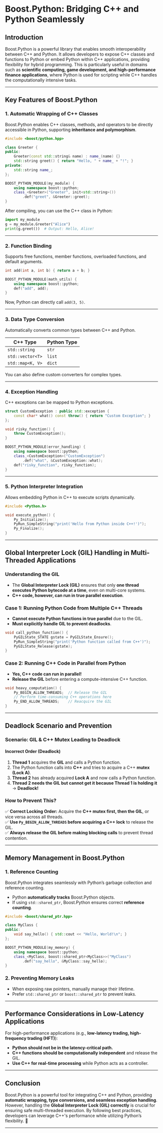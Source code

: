 # **Boost.Python: Bridging C++ and Python Seamlessly**

## **Introduction**  

Boost.Python is a powerful library that enables smooth interoperability between C++ and Python. It allows developers to expose C++ classes and functions to Python or embed Python within C++ applications, providing flexibility for hybrid programming. This is particularly useful in domains such as **scientific computing, game development, and high-performance finance applications**, where Python is used for scripting while C++ handles the computationally intensive tasks.

---

## **Key Features of Boost.Python**  

### **1. Automatic Wrapping of C++ Classes**  
Boost.Python enables C++ classes, methods, and operators to be directly accessible in Python, supporting **inheritance and polymorphism**.

```cpp
#include <boost/python.hpp>

class Greeter {
public:
    Greeter(const std::string& name) : name_(name) {}
    std::string greet() { return "Hello, " + name_ + "!"; }
private:
    std::string name_;
};

BOOST_PYTHON_MODULE(my_module) {
    using namespace boost::python;
    class_<Greeter>("Greeter", init<std::string>())
        .def("greet", &Greeter::greet);
}
```
After compiling, you can use the C++ class in Python:

```python
import my_module
g = my_module.Greeter("Alice")
print(g.greet())  # Output: Hello, Alice!
```

---

### **2. Function Binding**  
Supports free functions, member functions, overloaded functions, and default arguments.

```cpp
int add(int a, int b) { return a + b; }

BOOST_PYTHON_MODULE(math_utils) {
    using namespace boost::python;
    def("add", add);
}
```
Now, Python can directly call `add(3, 5)`.

---

### **3. Data Type Conversion**  
Automatically converts common types between C++ and Python.

| C++ Type      | Python Type |
|--------------|------------|
| `std::string` | `str`      |
| `std::vector<T>` | `list` |
| `std::map<K, V>` | `dict` |

You can also define custom converters for complex types.

---

### **4. Exception Handling**  
C++ exceptions can be mapped to Python exceptions.

```cpp
struct CustomException : public std::exception {
    const char* what() const throw() { return "Custom Exception"; }
};

void risky_function() {
    throw CustomException();
}

BOOST_PYTHON_MODULE(error_handling) {
    using namespace boost::python;
    class_<CustomException>("CustomException")
        .def("what", &CustomException::what);
    def("risky_function", risky_function);
}
```

---

### **5. Python Interpreter Integration**  
Allows embedding Python in C++ to execute scripts dynamically.

```cpp
#include <Python.h>

void execute_python() {
    Py_Initialize();
    PyRun_SimpleString("print('Hello from Python inside C++!')");
    Py_Finalize();
}
```

---

## **Global Interpreter Lock (GIL) Handling in Multi-Threaded Applications**  

### **Understanding the GIL**  
- The **Global Interpreter Lock (GIL)** ensures that only **one thread executes Python bytecode at a time**, even on multi-core systems.
- **C++ code, however, can run in true parallel execution**.

### **Case 1: Running Python Code from Multiple C++ Threads**  
- **Cannot execute Python functions in true parallel** due to the GIL.
- **Must explicitly handle GIL to prevent deadlocks**.

```cpp
void call_python_function() {
    PyGILState_STATE gstate = PyGILState_Ensure();
    PyRun_SimpleString("print('Python function called from C++')");
    PyGILState_Release(gstate);
}
```

### **Case 2: Running C++ Code in Parallel from Python**  
- **Yes, C++ code can run in parallel!**
- **Release the GIL** before entering a compute-intensive C++ function.

```cpp
void heavy_computation() {
    Py_BEGIN_ALLOW_THREADS;  // Release the GIL
    // Perform time-consuming C++ operations here
    Py_END_ALLOW_THREADS;    // Reacquire the GIL
}
```

---

## **Deadlock Scenario and Prevention**  

### **Scenario: GIL & C++ Mutex Leading to Deadlock**
#### **Incorrect Order** (Deadlock)  
1. **Thread 1** acquires the **GIL** and calls a Python function.  
2. The Python function calls into **C++** and tries to acquire a C++ **mutex (Lock A)**.  
3. **Thread 2** has already acquired **Lock A** and now calls a Python function.  
4. **Thread 2 needs the GIL but cannot get it because Thread 1 is holding it** → **Deadlock!**  

### **How to Prevent This?**
✅ **Correct Locking Order:** Acquire the **C++ mutex first, then the GIL**, or vice versa across all threads.  
✅ **Use `Py_BEGIN_ALLOW_THREADS` before acquiring a C++ lock** to release the GIL.  
✅ **Always release the GIL before making blocking calls** to prevent thread contention.  

---

## **Memory Management in Boost.Python**  

### **1. Reference Counting**  
Boost.Python integrates seamlessly with Python’s garbage collection and reference counting.  
- Python **automatically tracks** Boost.Python objects.
- If using `std::shared_ptr`, Boost.Python ensures correct **reference counting**.

```cpp
#include <boost/shared_ptr.hpp>

class MyClass {
public:
    void say_hello() { std::cout << "Hello, World!\n"; }
};

BOOST_PYTHON_MODULE(my_memory) {
    using namespace boost::python;
    class_<MyClass, boost::shared_ptr<MyClass>>("MyClass")
        .def("say_hello", &MyClass::say_hello);
}
```

### **2. Preventing Memory Leaks**
- When exposing raw pointers, manually manage their lifetime.
- Prefer `std::shared_ptr` or `boost::shared_ptr` to prevent leaks.

---

## **Performance Considerations in Low-Latency Applications**  

For high-performance applications (e.g., **low-latency trading, high-frequency trading (HFT)**):  
- **Python should not be in the latency-critical path.**
- **C++ functions should be computationally independent** and release the GIL.
- **Use C++ for real-time processing** while Python acts as a controller.

---

## **Conclusion**  

Boost.Python is a powerful tool for integrating C++ and Python, providing **automatic wrapping, type conversions, and seamless exception handling**. However, handling the **Global Interpreter Lock (GIL) correctly** is crucial for ensuring safe multi-threaded execution. By following best practices, developers can leverage C++'s performance while utilizing Python’s flexibility. 🚀

---
